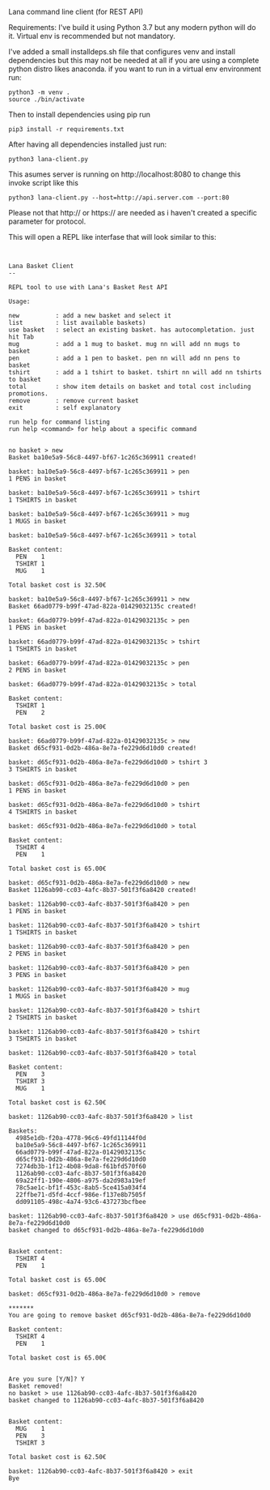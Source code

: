 Lana command line client (for REST API)

Requirements:
I've build it using Python 3.7 but any modern python will do it.
Virtual env is recommended but not mandatory.

I've added a small installdeps.sh file that configures venv and install dependencies but this may not be needed at all if you are using a complete python distro likes anaconda.
if you want to run in a virtual env environment run:
```
python3 -m venv .
source ./bin/activate
```
Then to install dependencies using pip run
```
pip3 install -r requirements.txt
```

After having all dependencies installed just run:

```
python3 lana-client.py
```

This asumes server is running on http://localhost:8080 to change this invoke script like this

```
python3 lana-client.py --host=http://api.server.com --port:80
```

Please not that http:// or https:// are needed as i haven't created a specific parameter for protocol.

This will open a REPL like interfase that will look similar to this:

```


Lana Basket Client
--

REPL tool to use with Lana's Basket Rest API

Usage:

new          : add a new basket and select it
list         : list available baskets)
use basket   : select an existing basket. has autocompletation. just hit Tab
mug          : add a 1 mug to basket. mug nn will add nn mugs to basket
pen          : add a 1 pen to basket. pen nn will add nn pens to basket
tshirt       : add a 1 tshirt to basket. tshirt nn will add nn tshirts to basket
total        : show item details on basket and total cost including promotions.
remove       : remove current basket
exit         : self explanatory

run help for command listing
run help <command> for help about a specific command


no basket > new
Basket ba10e5a9-56c8-4497-bf67-1c265c369911 created!

basket: ba10e5a9-56c8-4497-bf67-1c265c369911 > pen
1 PENS in basket

basket: ba10e5a9-56c8-4497-bf67-1c265c369911 > tshirt
1 TSHIRTS in basket

basket: ba10e5a9-56c8-4497-bf67-1c265c369911 > mug
1 MUGS in basket

basket: ba10e5a9-56c8-4497-bf67-1c265c369911 > total

Basket content:
  PEN    1
  TSHIRT 1
  MUG    1

Total basket cost is 32.50€

basket: ba10e5a9-56c8-4497-bf67-1c265c369911 > new
Basket 66ad0779-b99f-47ad-822a-01429032135c created!

basket: 66ad0779-b99f-47ad-822a-01429032135c > pen
1 PENS in basket

basket: 66ad0779-b99f-47ad-822a-01429032135c > tshirt
1 TSHIRTS in basket

basket: 66ad0779-b99f-47ad-822a-01429032135c > pen
2 PENS in basket

basket: 66ad0779-b99f-47ad-822a-01429032135c > total

Basket content:
  TSHIRT 1
  PEN    2

Total basket cost is 25.00€

basket: 66ad0779-b99f-47ad-822a-01429032135c > new
Basket d65cf931-0d2b-486a-8e7a-fe229d6d10d0 created!

basket: d65cf931-0d2b-486a-8e7a-fe229d6d10d0 > tshirt 3
3 TSHIRTS in basket

basket: d65cf931-0d2b-486a-8e7a-fe229d6d10d0 > pen
1 PENS in basket

basket: d65cf931-0d2b-486a-8e7a-fe229d6d10d0 > tshirt
4 TSHIRTS in basket

basket: d65cf931-0d2b-486a-8e7a-fe229d6d10d0 > total

Basket content:
  TSHIRT 4
  PEN    1

Total basket cost is 65.00€

basket: d65cf931-0d2b-486a-8e7a-fe229d6d10d0 > new
Basket 1126ab90-cc03-4afc-8b37-501f3f6a8420 created!

basket: 1126ab90-cc03-4afc-8b37-501f3f6a8420 > pen
1 PENS in basket

basket: 1126ab90-cc03-4afc-8b37-501f3f6a8420 > tshirt
1 TSHIRTS in basket

basket: 1126ab90-cc03-4afc-8b37-501f3f6a8420 > pen
2 PENS in basket

basket: 1126ab90-cc03-4afc-8b37-501f3f6a8420 > pen
3 PENS in basket

basket: 1126ab90-cc03-4afc-8b37-501f3f6a8420 > mug
1 MUGS in basket

basket: 1126ab90-cc03-4afc-8b37-501f3f6a8420 > tshirt
2 TSHIRTS in basket

basket: 1126ab90-cc03-4afc-8b37-501f3f6a8420 > tshirt
3 TSHIRTS in basket

basket: 1126ab90-cc03-4afc-8b37-501f3f6a8420 > total

Basket content:
  PEN    3
  TSHIRT 3
  MUG    1

Total basket cost is 62.50€

basket: 1126ab90-cc03-4afc-8b37-501f3f6a8420 > list

Baskets:
  4985e1db-f20a-4778-96c6-49fd11144f0d
  ba10e5a9-56c8-4497-bf67-1c265c369911
  66ad0779-b99f-47ad-822a-01429032135c
  d65cf931-0d2b-486a-8e7a-fe229d6d10d0
  7274db3b-1f12-4b08-9da8-f61bfd570f60
  1126ab90-cc03-4afc-8b37-501f3f6a8420
  69a22ff1-190e-4806-a975-da2d983a19ef
  78c5ae1c-bf1f-453c-8ab5-5ce415a034f4
  22ffbe71-d5fd-4ccf-986e-f137e8b7505f
  dd091105-498c-4a74-93c6-437273bcfbee

basket: 1126ab90-cc03-4afc-8b37-501f3f6a8420 > use d65cf931-0d2b-486a-8e7a-fe229d6d10d0
basket changed to d65cf931-0d2b-486a-8e7a-fe229d6d10d0


Basket content:
  TSHIRT 4
  PEN    1

Total basket cost is 65.00€

basket: d65cf931-0d2b-486a-8e7a-fe229d6d10d0 > remove

*******
You are going to remove basket d65cf931-0d2b-486a-8e7a-fe229d6d10d0

Basket content:
  TSHIRT 4
  PEN    1

Total basket cost is 65.00€


Are you sure [Y/N]? Y
Basket removed!
no basket > use 1126ab90-cc03-4afc-8b37-501f3f6a8420
basket changed to 1126ab90-cc03-4afc-8b37-501f3f6a8420


Basket content:
  MUG    1
  PEN    3
  TSHIRT 3

Total basket cost is 62.50€

basket: 1126ab90-cc03-4afc-8b37-501f3f6a8420 > exit
Bye
```
